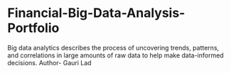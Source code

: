 # Financial-Big-Data-Analysis-Portfolio
Big data analytics describes the process of uncovering trends, patterns, and correlations in large amounts of raw data to help make data-informed decisions.
Author- Gauri Lad
